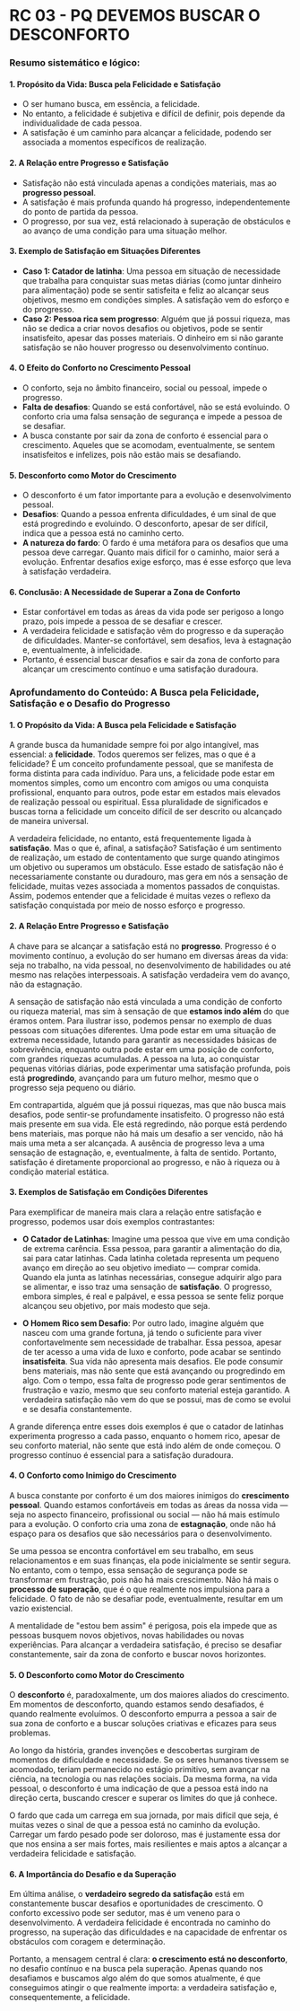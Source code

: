 # RC 03 - PQ DEVEMOS BUSCAR O DESCONFORTO

### Resumo sistemático e lógico:

#### 1. **Propósito da Vida: Busca pela Felicidade e Satisfação**
   - O ser humano busca, em essência, a felicidade.
   - No entanto, a felicidade é subjetiva e difícil de definir, pois depende da individualidade de cada pessoa.
   - A satisfação é um caminho para alcançar a felicidade, podendo ser associada a momentos específicos de realização.

#### 2. **A Relação entre Progresso e Satisfação**
   - Satisfação não está vinculada apenas a condições materiais, mas ao **progresso pessoal**.
   - A satisfação é mais profunda quando há progresso, independentemente do ponto de partida da pessoa.
   - O progresso, por sua vez, está relacionado à superação de obstáculos e ao avanço de uma condição para uma situação melhor.

#### 3. **Exemplo de Satisfação em Situações Diferentes**
   - **Caso 1: Catador de latinha**: Uma pessoa em situação de necessidade que trabalha para conquistar suas metas diárias (como juntar dinheiro para alimentação) pode se sentir satisfeita e feliz ao alcançar seus objetivos, mesmo em condições simples. A satisfação vem do esforço e do progresso.
   - **Caso 2: Pessoa rica sem progresso**: Alguém que já possui riqueza, mas não se dedica a criar novos desafios ou objetivos, pode se sentir insatisfeito, apesar das posses materiais. O dinheiro em si não garante satisfação se não houver progresso ou desenvolvimento contínuo.

#### 4. **O Efeito do Conforto no Crescimento Pessoal**
   - O conforto, seja no âmbito financeiro, social ou pessoal, impede o progresso.
   - **Falta de desafios**: Quando se está confortável, não se está evoluindo. O conforto cria uma falsa sensação de segurança e impede a pessoa de se desafiar.
   - A busca constante por sair da zona de conforto é essencial para o crescimento. Aqueles que se acomodam, eventualmente, se sentem insatisfeitos e infelizes, pois não estão mais se desafiando.

#### 5. **Desconforto como Motor do Crescimento**
   - O desconforto é um fator importante para a evolução e desenvolvimento pessoal.
   - **Desafios**: Quando a pessoa enfrenta dificuldades, é um sinal de que está progredindo e evoluindo. O desconforto, apesar de ser difícil, indica que a pessoa está no caminho certo.
   - **A natureza do fardo**: O fardo é uma metáfora para os desafios que uma pessoa deve carregar. Quanto mais difícil for o caminho, maior será a evolução. Enfrentar desafios exige esforço, mas é esse esforço que leva à satisfação verdadeira.

#### 6. **Conclusão: A Necessidade de Superar a Zona de Conforto**
   - Estar confortável em todas as áreas da vida pode ser perigoso a longo prazo, pois impede a pessoa de se desafiar e crescer.
   - A verdadeira felicidade e satisfação vêm do progresso e da superação de dificuldades. Manter-se confortável, sem desafios, leva à estagnação e, eventualmente, à infelicidade.
   - Portanto, é essencial buscar desafios e sair da zona de conforto para alcançar um crescimento contínuo e uma satisfação duradoura.


### Aprofundamento do Conteúdo: **A Busca pela Felicidade, Satisfação e o Desafio do Progresso**

#### 1. **O Propósito da Vida: A Busca pela Felicidade e Satisfação**

A grande busca da humanidade sempre foi por algo intangível, mas essencial: a **felicidade**. Todos queremos ser felizes, mas o que é a felicidade? É um conceito profundamente pessoal, que se manifesta de forma distinta para cada indivíduo. Para uns, a felicidade pode estar em momentos simples, como um encontro com amigos ou uma conquista profissional, enquanto para outros, pode estar em estados mais elevados de realização pessoal ou espiritual. Essa pluralidade de significados e buscas torna a felicidade um conceito difícil de ser descrito ou alcançado de maneira universal.

A verdadeira felicidade, no entanto, está frequentemente ligada à **satisfação**. Mas o que é, afinal, a satisfação? Satisfação é um sentimento de realização, um estado de contentamento que surge quando atingimos um objetivo ou superamos um obstáculo. Esse estado de satisfação não é necessariamente constante ou duradouro, mas gera em nós a sensação de felicidade, muitas vezes associada a momentos passados de conquistas. Assim, podemos entender que a felicidade é muitas vezes o reflexo da satisfação conquistada por meio de nosso esforço e progresso.

#### 2. **A Relação Entre Progresso e Satisfação**

A chave para se alcançar a satisfação está no **progresso**. Progresso é o movimento contínuo, a evolução do ser humano em diversas áreas da vida: seja no trabalho, na vida pessoal, no desenvolvimento de habilidades ou até mesmo nas relações interpessoais. A satisfação verdadeira vem do avanço, não da estagnação.

A sensação de satisfação não está vinculada a uma condição de conforto ou riqueza material, mas sim à sensação de que **estamos indo além** do que éramos ontem. Para ilustrar isso, podemos pensar no exemplo de duas pessoas com situações diferentes. Uma pode estar em uma situação de extrema necessidade, lutando para garantir as necessidades básicas de sobrevivência, enquanto outra pode estar em uma posição de conforto, com grandes riquezas acumuladas. A pessoa na luta, ao conquistar pequenas vitórias diárias, pode experimentar uma satisfação profunda, pois está **progredindo**, avançando para um futuro melhor, mesmo que o progresso seja pequeno ou diário. 

Em contrapartida, alguém que já possui riquezas, mas que não busca mais desafios, pode sentir-se profundamente insatisfeito. O progresso não está mais presente em sua vida. Ele está regredindo, não porque está perdendo bens materiais, mas porque não há mais um desafio a ser vencido, não há mais uma meta a ser alcançada. A ausência de progresso leva a uma sensação de estagnação, e, eventualmente, à falta de sentido. Portanto, satisfação é diretamente proporcional ao progresso, e não à riqueza ou à condição material estática.

#### 3. **Exemplos de Satisfação em Condições Diferentes**

Para exemplificar de maneira mais clara a relação entre satisfação e progresso, podemos usar dois exemplos contrastantes:

- **O Catador de Latinhas**: Imagine uma pessoa que vive em uma condição de extrema carência. Essa pessoa, para garantir a alimentação do dia, sai para catar latinhas. Cada latinha coletada representa um pequeno avanço em direção ao seu objetivo imediato — comprar comida. Quando ela junta as latinhas necessárias, consegue adquirir algo para se alimentar, e isso traz uma sensação de **satisfação**. O progresso, embora simples, é real e palpável, e essa pessoa se sente feliz porque alcançou seu objetivo, por mais modesto que seja.

- **O Homem Rico sem Desafio**: Por outro lado, imagine alguém que nasceu com uma grande fortuna, já tendo o suficiente para viver confortavelmente sem necessidade de trabalhar. Essa pessoa, apesar de ter acesso a uma vida de luxo e conforto, pode acabar se sentindo **insatisfeita**. Sua vida não apresenta mais desafios. Ele pode consumir bens materiais, mas não sente que está avançando ou progredindo em algo. Com o tempo, essa falta de progresso pode gerar sentimentos de frustração e vazio, mesmo que seu conforto material esteja garantido. A verdadeira satisfação não vem do que se possui, mas de como se evolui e se desafia constantemente.

A grande diferença entre esses dois exemplos é que o catador de latinhas experimenta progresso a cada passo, enquanto o homem rico, apesar de seu conforto material, não sente que está indo além de onde começou. O progresso contínuo é essencial para a satisfação duradoura.

#### 4. **O Conforto como Inimigo do Crescimento**

A busca constante por conforto é um dos maiores inimigos do **crescimento pessoal**. Quando estamos confortáveis em todas as áreas da nossa vida — seja no aspecto financeiro, profissional ou social — não há mais estímulo para a evolução. O conforto cria uma zona de **estagnação**, onde não há espaço para os desafios que são necessários para o desenvolvimento.

Se uma pessoa se encontra confortável em seu trabalho, em seus relacionamentos e em suas finanças, ela pode inicialmente se sentir segura. No entanto, com o tempo, essa sensação de segurança pode se transformar em frustração, pois não há mais crescimento. Não há mais o **processo de superação**, que é o que realmente nos impulsiona para a felicidade. O fato de não se desafiar pode, eventualmente, resultar em um vazio existencial.

A mentalidade de "estou bem assim" é perigosa, pois ela impede que as pessoas busquem novos objetivos, novas habilidades ou novas experiências. Para alcançar a verdadeira satisfação, é preciso se desafiar constantemente, sair da zona de conforto e buscar novos horizontes.

#### 5. **O Desconforto como Motor do Crescimento**

O **desconforto** é, paradoxalmente, um dos maiores aliados do crescimento. Em momentos de desconforto, quando estamos sendo desafiados, é quando realmente evoluímos. O desconforto empurra a pessoa a sair de sua zona de conforto e a buscar soluções criativas e eficazes para seus problemas.

Ao longo da história, grandes invenções e descobertas surgiram de momentos de dificuldade e necessidade. Se os seres humanos tivessem se acomodado, teriam permanecido no estágio primitivo, sem avançar na ciência, na tecnologia ou nas relações sociais. Da mesma forma, na vida pessoal, o desconforto é uma indicação de que a pessoa está indo na direção certa, buscando crescer e superar os limites do que já conhece.

O fardo que cada um carrega em sua jornada, por mais difícil que seja, é muitas vezes o sinal de que a pessoa está no caminho da evolução. Carregar um fardo pesado pode ser doloroso, mas é justamente essa dor que nos ensina a ser mais fortes, mais resilientes e mais aptos a alcançar a verdadeira felicidade e satisfação.

#### 6. **A Importância do Desafio e da Superação**

Em última análise, o **verdadeiro segredo da satisfação** está em constantemente buscar desafios e oportunidades de crescimento. O conforto excessivo pode ser sedutor, mas é um veneno para o desenvolvimento. A verdadeira felicidade é encontrada no caminho do progresso, na superação das dificuldades e na capacidade de enfrentar os obstáculos com coragem e determinação.

Portanto, a mensagem central é clara: **o crescimento está no desconforto**, no desafio contínuo e na busca pela superação. Apenas quando nos desafiamos e buscamos algo além do que somos atualmente, é que conseguimos atingir o que realmente importa: a verdadeira satisfação e, consequentemente, a felicidade.




